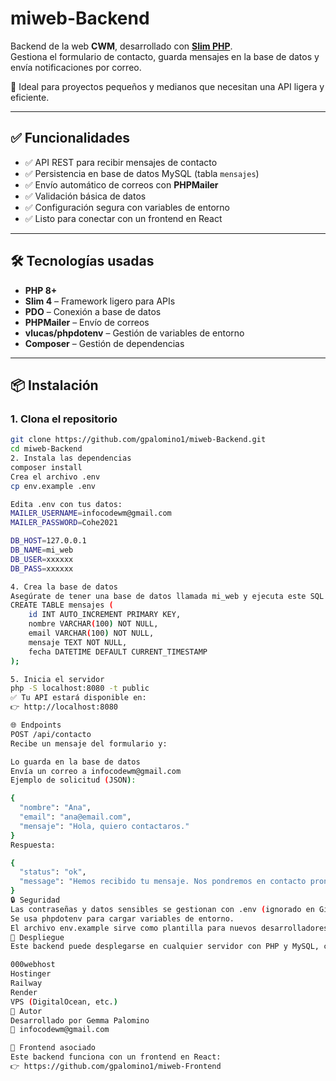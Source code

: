 # miweb-Backend

Backend de la web **CWM**, desarrollado con **[Slim PHP](https://www.slimframework.com/)**.  
Gestiona el formulario de contacto, guarda mensajes en la base de datos y envía notificaciones por correo.

🚀 Ideal para proyectos pequeños y medianos que necesitan una API ligera y eficiente.

---

## ✅ Funcionalidades

- ✅ API REST para recibir mensajes de contacto
- ✅ Persistencia en base de datos MySQL (tabla `mensajes`)
- ✅ Envío automático de correos con **PHPMailer**
- ✅ Validación básica de datos
- ✅ Configuración segura con variables de entorno
- ✅ Listo para conectar con un frontend en React

---

## 🛠️ Tecnologías usadas

- **PHP 8+**
- **Slim 4** – Framework ligero para APIs
- **PDO** – Conexión a base de datos
- **PHPMailer** – Envío de correos
- **vlucas/phpdotenv** – Gestión de variables de entorno
- **Composer** – Gestión de dependencias

---

## 📦 Instalación

### 1. Clona el repositorio
```bash
git clone https://github.com/gpalomino1/miweb-Backend.git
cd miweb-Backend
2. Instala las dependencias
composer install
Crea el archivo .env
cp env.example .env

Edita .env con tus datos:
MAILER_USERNAME=infocodewm@gmail.com
MAILER_PASSWORD=Cohe2021

DB_HOST=127.0.0.1
DB_NAME=mi_web
DB_USER=xxxxxx
DB_PASS=xxxxxx

4. Crea la base de datos
Asegúrate de tener una base de datos llamada mi_web y ejecuta este SQL para crear la tabla:
CREATE TABLE mensajes (
    id INT AUTO_INCREMENT PRIMARY KEY,
    nombre VARCHAR(100) NOT NULL,
    email VARCHAR(100) NOT NULL,
    mensaje TEXT NOT NULL,
    fecha DATETIME DEFAULT CURRENT_TIMESTAMP
);

5. Inicia el servidor
php -S localhost:8080 -t public
✅ Tu API estará disponible en:
👉 http://localhost:8080

🌐 Endpoints
POST /api/contacto
Recibe un mensaje del formulario y:

Lo guarda en la base de datos
Envía un correo a infocodewm@gmail.com
Ejemplo de solicitud (JSON):

{
  "nombre": "Ana",
  "email": "ana@email.com",
  "mensaje": "Hola, quiero contactaros."
}
Respuesta:

{
  "status": "ok",
  "message": "Hemos recibido tu mensaje. Nos pondremos en contacto pronto."
}
🔒 Seguridad
Las contraseñas y datos sensibles se gestionan con .env (ignorado en Git).
Se usa phpdotenv para cargar variables de entorno.
El archivo env.example sirve como plantilla para nuevos desarrolladores.
🚀 Despliegue
Este backend puede desplegarse en cualquier servidor con PHP y MySQL, como:

000webhost
Hostinger
Railway
Render
VPS (DigitalOcean, etc.)
🙌 Autor
Desarrollado por Gemma Palomino
📧 infocodewm@gmail.com

📂 Frontend asociado
Este backend funciona con un frontend en React:
👉 https://github.com/gpalomino1/miweb-Frontend 
